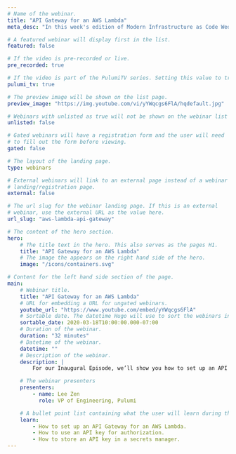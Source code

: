 ```yaml
---
# Name of the webinar.
title: "API Gateway for an AWS Lambda"
meta_desc: "In this week's edition of Modern Infrastructure as Code Wednesday, we’ll show you how to set up an API Gateway for an AWS Lambda function in 30 minutes."

# A featured webinar will display first in the list.
featured: false

# If the video is pre-recorded or live.
pre_recorded: true

# If the video is part of the PulumiTV series. Setting this value to true will list the video in the "PulumiTV" section.
pulumi_tv: true

# The preview image will be shown on the list page.
preview_image: "https://img.youtube.com/vi/yYWqcgs6FlA/hqdefault.jpg"

# Webinars with unlisted as true will not be shown on the webinar list
unlisted: false

# Gated webinars will have a registration form and the user will need
# to fill out the form before viewing.
gated: false

# The layout of the landing page.
type: webinars

# External webinars will link to an external page instead of a webinar
# landing/registration page.
external: false

# The url slug for the webinar landing page. If this is an external
# webinar, use the external URL as the value here.
url_slug: "aws-lambda-api-gateway"

# The content of the hero section.
hero:
    # The title text in the hero. This also serves as the pages H1.
    title: "API Gateway for an AWS Lambda"
    # The image the appears on the right hand side of the hero.
    image: "/icons/containers.svg"

# Content for the left hand side section of the page.
main:
    # Webinar title.
    title: "API Gateway for an AWS Lambda"
    # URL for embedding a URL for ungated webinars.
    youtube_url: "https://www.youtube.com/embed/yYWqcgs6FlA"
    # Sortable date. The datetime Hugo will use to sort the webinars in date order.
    sortable_date: 2020-03-18T10:00:00.000-07:00
    # Duration of the webinar.
    duration: "32 minutes"
    # Datetime of the webinar.
    datetime: ""
    # Description of the webinar.
    description: |
        For our Inaugural Episode, we’ll show you how to set up an API Gateway for an AWS Lambda function in 30 minutes. You’ll learn how to wire this up to a domain name and secure it using an API key for authorization. Finally, we’ll show you how to store the API key in a secrets manager.

    # The webinar presenters
    presenters:
        - name: Lee Zen
          role: VP of Engineering, Pulumi

    # A bullet point list containing what the user will learn during the webinar.
    learn:
        - How to set up an API Gateway for an AWS Lambda.
        - How to use an API key for authorization.
        - How to store an API key in a secrets manager.
---
```

